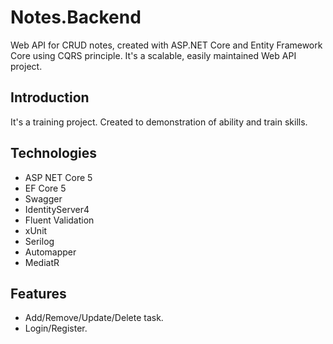 # Notes.Backend

Web API for CRUD notes, created with ASP.NET Core and Entity Framework Core using CQRS principle. It's a scalable, easily maintained Web API project.

## Introduction

It's a training project. Created to demonstration of ability and train skills.

## Technologies

* ASP NET Core 5
* EF Core 5
* Swagger
* IdentityServer4
* Fluent Validation
* xUnit
* Serilog
* Automapper
* MediatR

## Features

* Add/Remove/Update/Delete task.
* Login/Register.
